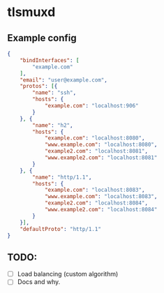 # tlsmuxd

## Example config
```json
{
	"bindInterfaces": [
		"example.com"
	],
	"email": "user@example.com",
	"protos": [{
		"name": "ssh",
		"hosts": {
			"example.com": "localhost:906"
		}
	}, {
		"name": "h2",
		"hosts": {
			"example.com": "localhost:8080",
			"www.example.com": "localhost:8080",
			"example2.com": "localhost:8081",
			"www.example2.com": "localhost:8081"
		}
	}, {
		"name": "http/1.1",
		"hosts": {
			"example.com": "localhost:8083",
			"www.example.com": "localhost:8083",
			"example2.com": "localhost:8084",
			"www.example2.com": "localhost:8084"
		}
	}],
	"defaultProto": "http/1.1"
}
```

TODO:
-----
- [ ] Load balancing (custom algorithm)
- [ ] Docs and why.
